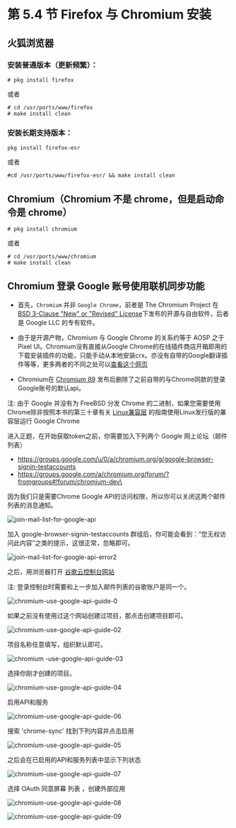 # 第 5.4 节 Firefox 与 Chromium 安装

## 火狐浏览器

### 安装普通版本（更新频繁）：

```shell-session
# pkg install firefox
```

或者

```shell-session
# cd /usr/ports/www/firefox
# make install clean
```

### 安装长期支持版本：

```shell-session
pkg install firefox-esr
```

或者

```shell-session
#cd /usr/ports/www/firefox-esr/ && make install clean
```

## Chromium（Chromium 不是 chrome，但是启动命令是 chrome）

```shell-session
# pkg install chromium 
```

或者

```shell-session
# cd /usr/ports/www/chromium
# make install clean
```

##  Chromium 登录 Google 账号使用联机同步功能

- 首先，`Chromium` 并非 `Google Chrome`，前者是 The Chromium Project 在 [BSD 3-Clause "New" or "Revised" License](https://github.com/chromium/chromium/blob/main/LICENSE)下发布的开源与自由软件，后者是 Google LLC 的专有软件。
  
- 由于是开源产物，Chromium 与 Google Chrome 的关系约等于 AOSP 之于 Pixel UI。Chromium没有直接从Google Chrome的在线插件商店开箱即用的下载安装插件的功能，只能手动从本地安装crx。亦没有自带的Google翻译插件等等，更多两者的不同之处可以[查看这个网页](https://chromium.googlesource.com/chromium/src/+/master/docs/chromium_browser_vs_google_chrome.md)

- Chromium在 [Chromium 89](https://archlinux.org/news/chromium-losing-sync-support-in-early-march/) 发布后删除了之前自带的与Chrome同款的登录Google账号的默认api。

注: 由于 Google 并没有为 FreeBSD 分发 Chrome 的二进制，如果您需要使用Chrome除非按照本书的第三十章有关 [Linux兼容层](https://book.bsdcn.org/di-30-zhang-linux-jian-rong-ceng/di-30.4-jie-linux-jian-rong-ceng-ji-yu-archlinux-bootstrap.html) 的指南使用Linux发行版的兼容层运行 Google Chrome

进入正题，在开始获取token之前，你需要加入下列两个 Google 网上论坛（邮件列表）

- https://groups.google.com/u/0/a/chromium.org/g/google-browser-signin-testaccounts
- https://groups.google.com/a/chromium.org/forum/?fromgroups#!forum/chromium-dev\

因为我们只是需要Chrome Google API的访问权限，所以你可以关闭这两个邮件列表的消息通知。

![join-mail-list-for-google-api](../.gitbook/assets/join-chromium-dev-for-api.png)

加入 google-browser-signin-testaccounts 群组后，你可能会看到：“您无权访问此内容”之类的提示，这很正常，忽略即可。

![join-mail-list-for-google-api-error2](../.gitbook/assets/join-chromium--list-2error)

之后，用浏览器打开 [谷歌云控制台网站](https://console.cloud.google.com/) 

注: 登录控制台时需要和上一步加入邮件列表的谷歌账户是同一个。

![chromium-use-google-api-guide-0](../.gitbook/assets/chromium-use-google-api-guide-0)

如果之前没有使用过这个网站创建过项目，那点击创建项目即可。


![chromium-use-google-api-guide-02](../.gitbook/assets/chromium-use-google-api-guide-02.png)

项目名称任意填写，组织默认即可。

![chromium -use-google-api-guide-03](../.gitbook/assets/chromium-use-google-api-guide-03.png)

选择你刚才创建的项目。

![chromium-use-google-api-guide-04](../.gitbook/assets/chromium-use-google-api-guide-04.png)

启用API和服务

![chromium-use-google-api-guide-06](../.gitbook/assets/chromium-use-google-api-guide-06.png)

 搜索 'chrome-sync' 找到下列内容并点击启用

 ![chromium-use-google-api-guide-05](../.gitbook/assets/chromium-use-google-api-guide-05.png)

 之后会在已启用的API和服务列表中显示下列状态

![chromium-use-google-api-guide-07](../.gitbook/assets/chromium-use-google-api-guide-07.png)

选择 OAuth 同意屏幕 列表 ，创建外部应用

![chromium-use-google-api-guide-08](../.gitbook/assets/chromium-use-google-api-guide-08.png)

![chromium-use-google-api-guide-09](../.gitbook/assets/chromium-use-google-api-guide-09.png)